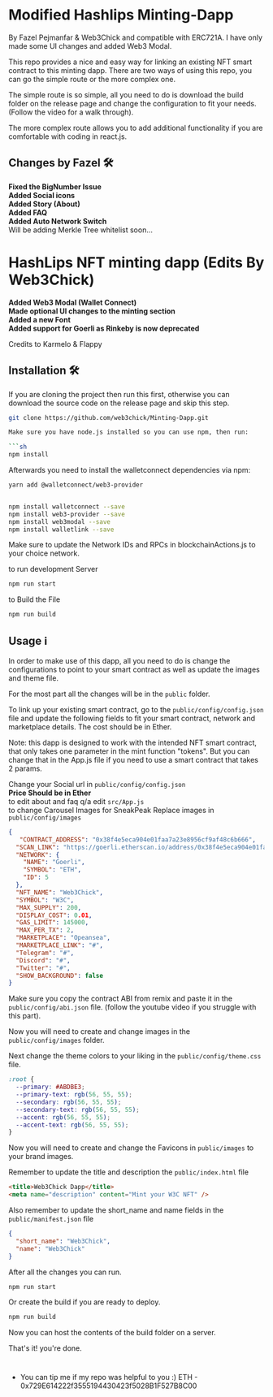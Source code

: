 # Modified Hashlips Minting-Dapp

By Fazel Pejmanfar & Web3Chick and compatible with ERC721A. I have only made some UI changes and added Web3 Modal.

This repo provides a nice and easy way for linking an existing NFT smart contract to this minting dapp. There are two ways of using this repo, you can go the simple route or the more complex one.

The simple route is so simple, all you need to do is download the build folder on the release page and change the configuration to fit your needs. (Follow the video for a walk through).

The more complex route allows you to add additional functionality if you are comfortable with coding in react.js.

## Changes by Fazel 🛠️

<b> Fixed the BigNumber Issue</b> <br>
<b> Added Social icons</b> <br>
<b> Added Story (About) </b> <br>
<b> Added FAQ</b> <br>
<b> Added Auto Network Switch</b> <br>
 Will be adding Merkle Tree whitelist soon...


 # HashLips NFT minting dapp (Edits By Web3Chick)
<b> Added Web3 Modal (Wallet Connect) </b> <br>
<b> Made optional UI changes to the minting section</b> <br>
<b> Added a new Font</b> <br>
<b> Added support for Goerli as Rinkeby is now deprecated</b> <br>

Credits to Karmelo & Flappy

## Installation 🛠️

If you are cloning the project then run this first, otherwise you can download the source code on the release page and skip this step.

```sh
git clone https://github.com/web3chick/Minting-Dapp.git

Make sure you have node.js installed so you can use npm, then run:

```sh
npm install
```
Afterwards you need to install the walletconnect dependencies via npm:

```sh
yarn add @walletconnect/web3-provider
```
```sh

npm install walletconnect --save
npm install web3-provider --save
npm install web3modal --save 
npm install walletlink --save 

```

Make sure to update the Network IDs and RPCs in blockchainActions.js to your choice network.

to run development Server

```sh
npm run start
```

to Build the File

```sh
npm run build
```

## Usage ℹ️

In order to make use of this dapp, all you need to do is change the configurations to point to your smart contract as well as update the images and theme file.

For the most part all the changes will be in the `public` folder.

To link up your existing smart contract, go to the `public/config/config.json` file and update the following fields to fit your smart contract, network and marketplace details. The cost should be in Ether.

Note: this dapp is designed to work with the intended NFT smart contract, that only takes one parameter in the mint function "tokens". But you can change that in the App.js file if you need to use a smart contract that takes 2 params.

Change your Social url in `public/config/config.json` <br>
<b> Price Should be in Ether </b> <br>
to edit about and faq q/a edit `src/App.js` <br>
to change Carousel Images for SneakPeak Replace images in `public/config/images`  <br>

```json
{
   "CONTRACT_ADDRESS": "0x38f4e5eca904e01faa7a23e8956cf9af48c6b666",
  "SCAN_LINK": "https://goerli.etherscan.io/address/0x38f4e5eca904e01faa7a23e8956cf9af48c6b666",
  "NETWORK": {
    "NAME": "Goerli",
    "SYMBOL": "ETH",
    "ID": 5
  },
  "NFT_NAME": "Web3Chick",
  "SYMBOL": "W3C",
  "MAX_SUPPLY": 200,
  "DISPLAY_COST": 0.01,
  "GAS_LIMIT": 145000,
  "MAX_PER_TX": 2,
  "MARKETPLACE": "Opeansea",
  "MARKETPLACE_LINK": "#",
  "Telegram": "#",
  "Discord": "#",
  "Twitter": "#",
  "SHOW_BACKGROUND": false
}


```

Make sure you copy the contract ABI from remix and paste it in the `public/config/abi.json` file.
(follow the youtube video if you struggle with this part).

Now you will need to create and change images in the `public/config/images` folder.

Next change the theme colors to your liking in the `public/config/theme.css` file.

```css
:root {
  --primary: #ABDBE3;
  --primary-text: rgb(56, 55, 55);
  --secondary: rgb(56, 55, 55);
  --secondary-text: rgb(56, 55, 55);
  --accent: rgb(56, 55, 55);
  --accent-text: rgb(56, 55, 55);
}
```

Now you will need to create and change the Favicons in `public/images` to your brand images.

Remember to update the title and description the `public/index.html` file

```html
<title>Web3Chick Dapp</title>
<meta name="description" content="Mint your W3C NFT" />
```

Also remember to update the short_name and name fields in the `public/manifest.json` file

```json
{
  "short_name": "Web3Chick",
  "name": "Web3Chick"
}
```

After all the changes you can run.

```sh
npm run start
```

Or create the build if you are ready to deploy.

```sh
npm run build
```

Now you can host the contents of the build folder on a server.

That's it! you're done.
#


- You can tip me if my repo was helpful to you :) ETH - 0x729E614222f3555194430423f5028B1F527B8C00
